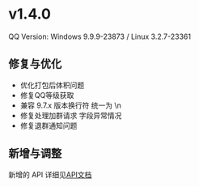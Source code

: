 # v1.4.0

QQ Version: Windows 9.9.9-23873 / Linux 3.2.7-23361

## 修复与优化
* 优化打包后体积问题
* 修复QQ等级获取
* 兼容 9.7.x 版本换行符 统一为 \n
* 修复处理加群请求 字段异常情况
* 修复退群通知问题
## 新增与调整


新增的 API 详细见[API文档](https://napneko.github.io/zh-CN/develop/extends_api)
